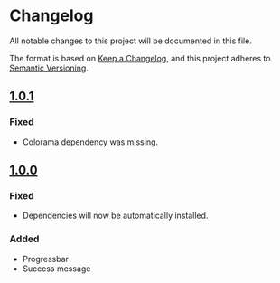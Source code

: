 # Changelog
All notable changes to this project will be documented in this file.

The format is based on [Keep a Changelog](https://keepachangelog.com/en/1.0.0/),
and this project adheres to [Semantic Versioning](https://semver.org/spec/v2.0.0.html).

## [1.0.1]
### Fixed
- Colorama dependency was missing. 

## [1.0.0]
### Fixed
- Dependencies will now be automatically installed.

### Added
- Progressbar
- Success message

[1.0.1]: https://github.com/w-kuipers/python-project-minify/compare/v1.0.0...v1.0.1
[1.0.0]: https://github.com/w-kuipers/python-project-minify/compare/v0.0.2...v1.0.0
[0.0.2]: https://github.com/w-kuipers/python-project-minify/releases/tag/v0.0.2